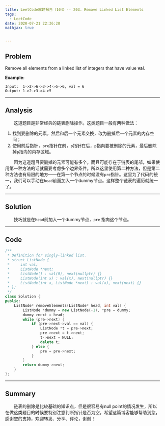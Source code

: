 ```yaml
---
title: LeetCode解题报告（104）-- 203. Remove Linked List Elements
tags:
  - LeetCode
date: 2020-07-21 22:36:28
mathjax: true


---
```


## Problem

Remove all elements from a linked list of integers that have value **val**.

<!-- more -->

**Example:**

```
Input:  1->2->6->3->4->5->6, val = 6
Output: 1->2->3->4->5
```

------

## Analysis

&emsp;&emsp;这道题目是非常经典的链表删除操作。这类题目一般有两种做法：

1. 找到要删除的元素，然后和后一个元素交换，改为删掉后一个元素的内存空间；
2. 使用前后指针，`pre`指针在前，`p`指针在后，`p`指向要被删除的元素，最后删除掉`p`指向的内存区域。

&emsp;&emsp;因为这道题目要删掉的元素可能有多个，而且可能存在于链表的尾部，如果使用第一种方法的话就需要考虑多个边界条件。所以这里使用第二种方法，但是第二种方法也有局限的地方——在第一个节点的时候没有`pre`指针。这里为了代码的统一，我们可以手动在`head`前面加入一个dummy节点。这样整个链表的遍历就统一了。

------

## Solution

&emsp;&emsp;技巧就是在`head`前加入一个dummy节点，`pre` 指向这个节点。

------

## Code

```c++
/**
 * Definition for singly-linked list.
 * struct ListNode {
 *     int val;
 *     ListNode *next;
 *     ListNode() : val(0), next(nullptr) {}
 *     ListNode(int x) : val(x), next(nullptr) {}
 *     ListNode(int x, ListNode *next) : val(x), next(next) {}
 * };
 */
class Solution {
public:
    ListNode* removeElements(ListNode* head, int val) {
        ListNode *dummy = new ListNode(-1), *pre = dummy;
        dummy->next = head;
        while (pre->next) {
            if (pre->next->val == val) {
                ListNode *t = pre->next;
                pre->next = t->next;
                t->next = NULL;
                delete t;
            } else {
                pre = pre->next;
            }
        }
        return dummy->next;
    }
};
```

------

## Summary

&emsp;&emsp;链表的删除是比较基础的知识点，但是很容易有null point的情况发生，所以在做这类题目的时候要特别注意判断指针是否为空。希望这篇博客能够帮助到您，感谢您的支持，欢迎转发、分享、评论，谢谢！
